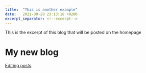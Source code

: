 ```yaml
---
title:  "This is another example"
date:   2021-09-28 23:13:18 +0200
excerpt_separator: <!--excerpt-->
---
```

This is the excerpt of this blog that will be posted on the homepage
<!--excerpt-->
# My new blog

[Editing posts](https://jekyllrb.com/docs/posts/)
